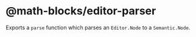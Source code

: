 # @math-blocks/editor-parser

Exports a `parse` function which parses an `Editor.Node` to a `Semantic.Node`.
